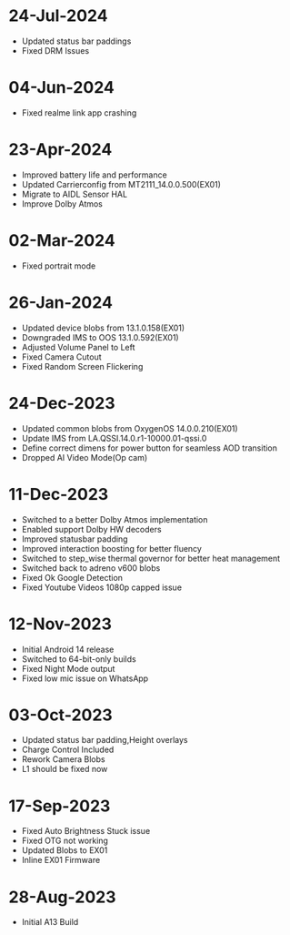 # 24-Jul-2024
- Updated status bar paddings
- Fixed DRM Issues

# 04-Jun-2024
- Fixed realme link app crashing

# 23-Apr-2024
- Improved battery life and performance
- Updated Carrierconfig from MT2111_14.0.0.500(EX01)
- Migrate to AIDL Sensor HAL
- Improve Dolby Atmos

# 02-Mar-2024
- Fixed portrait mode

# 26-Jan-2024
- Updated device blobs from 13.1.0.158(EX01)
- Downgraded IMS to OOS 13.1.0.592(EX01)
- Adjusted Volume Panel to Left
- Fixed Camera Cutout
- Fixed Random Screen Flickering

# 24-Dec-2023
- Updated common blobs from OxygenOS 14.0.0.210(EX01)
- Update IMS from LA.QSSI.14.0.r1-10000.01-qssi.0
- Define correct dimens for power button for seamless AOD transition
- Dropped AI Video Mode(Op cam)

# 11-Dec-2023
- Switched to a better Dolby Atmos implementation
- Enabled support Dolby HW decoders
- Improved statusbar padding
- Improved interaction boosting for better fluency
- Switched to step_wise thermal governor for better heat management
- Switched back to adreno v600 blobs
- Fixed Ok Google Detection
- Fixed Youtube Videos 1080p capped issue

# 12-Nov-2023
- Initial Android 14 release
- Switched to 64-bit-only builds
- Fixed Night Mode output
- Fixed low mic issue on WhatsApp

# 03-Oct-2023
- Updated status bar padding,Height overlays
- Charge Control Included
- Rework Camera Blobs
- L1 should be fixed now

# 17-Sep-2023
- Fixed Auto Brightness Stuck issue
- Fixed OTG not working
- Updated Blobs to EX01 
- Inline EX01 Firmware

# 28-Aug-2023
- Initial A13 Build

